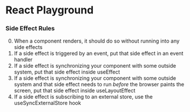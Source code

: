 # React Playground

### Side Effect Rules

0. When a component renders, it should do so without running into any side effects
1. If a side effect is triggered by an event, put that side effect in an event handler
2. If a side effect is synchronizing your component with some outside system, put that side effect inside useEffect
3. If a side effect is synchronizing your component with some outside system and that side effect needs to run _before_ the browser paints the screen, put that side effect inside useLayoutEffect
4. If a side effect is subscribing to an external store, use the useSyncExternalStore hook
